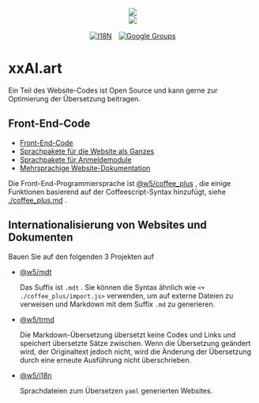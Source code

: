 <p align="center"><a href="https://xxai.art"><img src="https://cdn.jsdelivr.net/gh/xxai-art/doc/logo.svg"/></a><br/><a href="https://xxai.art"><img src="https://cdn.jsdelivr.net/gh/xxai-art/doc/xxai.svg"/></a></p><p align="center"><a href="https://github.com/xxai-art/doc#readme"><img alt="I18N" src="https://cdn.jsdelivr.net/gh/wactax/img/t.svg"/></a>　<a href="https://groups.google.com/u/0/g/xxai-art"><img alt="Google Groups" src="https://cdn.jsdelivr.net/gh/wactax/img/g-groups.svg"/></a></p>

# xxAI.art

Ein Teil des Website-Codes ist Open Source und kann gerne zur Optimierung der Übersetzung beitragen.

## Front-End-Code

* [Front-End-Code](https://github.com/xxai-art/web)
* [Sprachpakete für die Website als Ganzes](https://github.com/xxai-art/web/tree/main/i18n)
* [Sprachpakete für Anmeldemodule](https://github.com/wacpkg/user/tree/main/ui.i18n)
* [Mehrsprachige Website-Dokumentation](https://github.com/xxai-doc)

Die Front-End-Programmiersprache ist [@w5/coffee_plus](http://npmjs.com/@w5/coffee_plus) , die einige Funktionen basierend auf der Coffeescript-Syntax hinzufügt, siehe [./coffee_plus.md](./coffee_plus.md) .

## Internationalisierung von Websites und Dokumenten

Bauen Sie auf den folgenden 3 Projekten auf

* [@w5/mdt](https://www.npmjs.com/package/@w5/mdt)

  Das Suffix ist `.mdt` . Sie können die Syntax ähnlich wie `<+ ./coffee_plus/import.js>` verwenden, um auf externe Dateien zu verweisen und Markdown mit dem Suffix `.md` zu generieren.

* [@w5/trmd](https://www.npmjs.com/package/@w5/trmd)

  Die Markdown-Übersetzung übersetzt keine Codes und Links und speichert übersetzte Sätze zwischen. Wenn die Übersetzung geändert wird, der Originaltext jedoch nicht, wird die Änderung der Übersetzung durch eine erneute Ausführung nicht überschrieben.

* [@w5/i18n](https://www.npmjs.com/package/@w5/i18n)

  Sprachdateien zum Übersetzen `yaml` generierten Websites.
